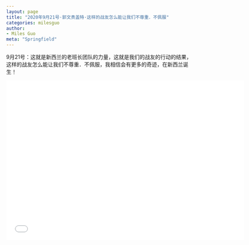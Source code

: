 ```yaml
---
layout: page
title: "2020年9月21号·郭文贵盖特·这样的战友怎么能让我们不尊重．不佩服"
categories: milesguo
author:
- Miles Guo
meta: "Springfield"
---
```


9月21号：这就是新西兰的老班长团队的力量，这就是我们的战友的行动的结果，这样的战友怎么能让我们不尊重．不佩服，我相信会有更多的奇迹，在新西兰诞生！ 

<center>
<iframe width="640" height="430" src="../../../../video/milesguo/2020_09_21_Miles_Guo_Getter_5.MOV" frameborder="0" allow="accelerometer; autoplay; encrypted-media; gyroscope; picture-in-picture" allowfullscreen></iframe>
</center>
